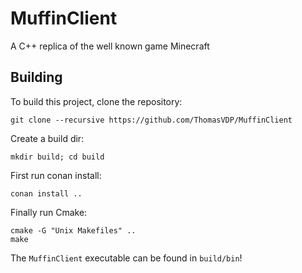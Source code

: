 # MuffinClient
A C++ replica of the well known game Minecraft

## Building
To build this project, clone the repository:
```
git clone --recursive https://github.com/ThomasVDP/MuffinClient
```
Create a build dir:
```
mkdir build; cd build
```
First run conan install:
```
conan install ..
```
Finally run Cmake:
```
cmake -G "Unix Makefiles" ..
make
```
The `MuffinClient` executable can be found in `build/bin`!
